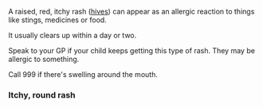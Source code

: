 A raised, red, itchy rash ([hives](/conditions/hives)) can appear as an allergic reaction to things
like stings, medicines or food.

It usually clears up within a day or two.

Speak to your GP if your child keeps getting this type of rash. They may be
allergic to something.

Call 999 if there's swelling around the mouth.

### Itchy, round rash
